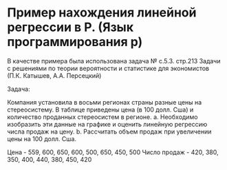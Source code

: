 # Пример нахождения линейной регрессии в Р. (Язык программирования р)

В качестве примера была использована задача № с.5.3. стр.213 Задачи с решениями по теории вероятности и статистике для экономистов (П.К. Катышев, А.А. Персецкий)

Задача:

Компания установила в восьми регионах страны разные цены на стереосистему.
 В таблице приведены цена (в 100 долл. Сша) и количество проданных стереосистем в регионе.
а. Необходимо изобразить эти данные на графике и оценить линейную регрессию числа продаж на цену.
b. Рассчитать объем продаж при увеличении цены на 100 долл. Сша.

Цена - 559, 600, 650, 600, 500, 650, 450, 500
Число продаж - 420, 380, 350, 400, 440, 380, 450, 420
